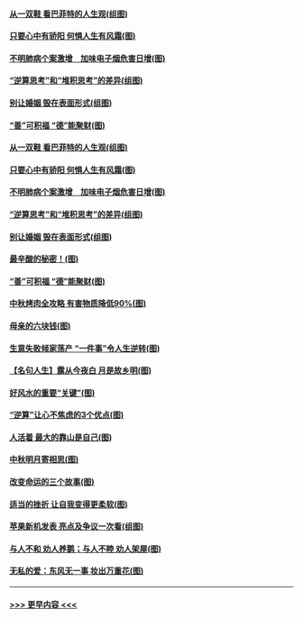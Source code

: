 #### [从一双鞋 看巴菲特的人生观(组图)](../pages/p8/907311.md?t=09141333) 
#### [只要心中有骄阳 何惧人生有风霜(图)](../pages/p8/907320.md?t=09141333) 
#### [不明肺病个案激增　加味电子烟危害日增(图)](../pages/p8/907307.md?t=09141333) 
#### [“逆算思考”和“堆积思考”的差异(组图)](../pages/p8/907229.md?t=09141333) 
#### [别让婚姻 毁在表面形式(组图)](../pages/p8/907118.md?t=09141333) 
#### [“善”可积福 “德”能聚财(图)](../pages/p8/906906.md?t=09141333) 
#### [从一双鞋 看巴菲特的人生观(组图)](../pages/p8/907311.md?t=09141333) 
#### [只要心中有骄阳 何惧人生有风霜(图)](../pages/p8/907320.md?t=09141333) 
#### [不明肺病个案激增　加味电子烟危害日增(图)](../pages/p8/907307.md?t=09141333) 
#### [“逆算思考”和“堆积思考”的差异(组图)](../pages/p8/907229.md?t=09141333) 
#### [别让婚姻 毁在表面形式(组图)](../pages/p8/907118.md?t=09141333) 
#### [最辛酸的秘密！(图)](../pages/p8/906327.md?t=09141333) 
#### [“善”可积福 “德”能聚财(图)](../pages/p8/906906.md?t=09141333) 
#### [中秋烤肉全攻略 有害物质降低90%(图)](../pages/p8/907227.md?t=09141333) 
#### [母亲的六块钱(图)](../pages/p8/907107.md?t=09141333) 
#### [生意失败倾家荡产 “一件事”令人生逆转(图)](../pages/p8/907101.md?t=09141333) 
#### [【名句人生】露从今夜白 月是故乡明(图)](../pages/p8/906558.md?t=09141333) 
#### [好风水的重要“关键”(图)](../pages/p8/907087.md?t=09141333) 
#### [“逆算”让心不焦虑的3个优点(图)](../pages/p8/907070.md?t=09141333) 
#### [人活着 最大的靠山是自己(图)](../pages/p8/906329.md?t=09141333) 
#### [中秋明月寄相思(图)](../pages/p8/906932.md?t=09141333) 
#### [改变命运的三个故事(图)](../pages/p8/906257.md?t=09141333) 
#### [适当的挫折 让自我变得更柔软(图)](../pages/p8/906984.md?t=09141333) 
#### [苹果新机发表 亮点及争议一次看(组图)](../pages/p8/906967.md?t=09141333) 
#### [与人不和 劝人养鹅；与人不睦 劝人架屋(图)](../pages/p8/906905.md?t=09141333) 
#### [无私的爱：东风无一事 妆出万重花(图)](../pages/p8/906862.md?t=09141333) 

----
#### [ >>> 更早内容 <<< ](../indexes/p8-earlier.md)
